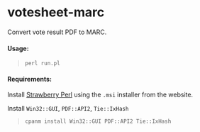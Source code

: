 # votesheet-marc
Convert vote result PDF to MARC.

#### Usage:
> `perl run.pl`

#### Requirements:
Install [Strawberry Perl](http://strawberryperl.com/) using the `.msi` installer from the website.

Install `Win32::GUI`, `PDF::API2`, `Tie::IxHash`
> `cpanm install Win32::GUI PDF::API2 Tie::IxHash` 
